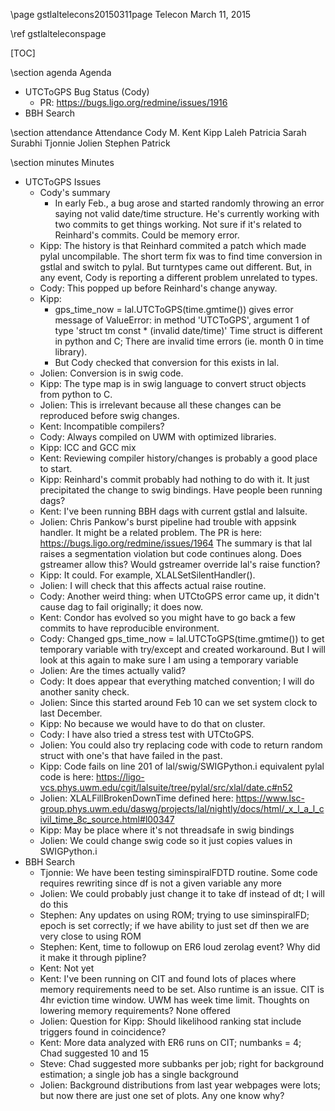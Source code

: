 \page gstlaltelecons20150311page Telecon March 11, 2015

\ref gstlalteleconspage

[TOC]

\section agenda Agenda

 - UTCToGPS Bug Status (Cody)
   - PR: https://bugs.ligo.org/redmine/issues/1916
 - BBH Search

\section attendance Attendance
Cody M.
Kent
Kipp
Laleh
Patricia
Sarah
Surabhi
Tjonnie
Jolien
Stephen
Patrick

<!---
\section action Action Items
  - For Cody: Check that changes in compilers haven't caused problems. Check that a temporary variable was used when checking gps_time_now value. Do another sanity check that the times are actually valid. Try replacing code with code to return random struct with times that have failed in the past.
* For Jolien: Check the behavior of gstreamer and lal's raise function. Change siminspiralFDTD routine to take df.
  - For Kipp: Change swig code so it just copies values in SWIGPython.i
  - For discussion next time: Should likelihood ranking stat include triggers found in coincidence? Question based on rates/significance group discussion.
-->

\section minutes Minutes


  - UTCToGPS Issues
    - Cody's summary
      - In early Feb., a bug arose and started randomly throwing an error saying not valid date/time structure. He's currently working with two commits to get things working. Not sure if it's related to Reinhard's commits. Could be memory error.
    - Kipp: The history is that Reinhard commited a patch which made pylal uncompilable. The short term fix was to find time conversion in gstlal and switch to pylal. But turntypes came out different. But, in any event, Cody is reporting a different problem unrelated to types.
    - Cody: This popped up before Reinhard's change anyway.
    - Kipp: 
      - gps_time_now = lal.UTCToGPS(time.gmtime()) gives error message of ValueError: in method 'UTCToGPS', argument 1 of type 'struct tm const * (invalid date/time)' Time struct is different in python and C; There are invalid time errors (ie. month 0 in time library). 
      - But Cody checked that conversion for this exists in lal.
    - Jolien: Conversion is in swig code.
    - Kipp: The type map is in swig language to convert struct objects from python to C.
    - Jolien: This is irrelevant because all these changes can be reproduced before swig changes.
    - Kent: Incompatible compilers?
    - Cody: Always compiled on UWM with optimized libraries.
    - Kipp: ICC and GCC mix
    - Kent: Reviewing compiler history/changes is probably a good place to start.
    - Kipp: Reinhard's commit probably had nothing to do with it. It just precipitated the change to swig bindings. Have people been running dags?
    - Kent: I've been running BBH dags with current gstlal and lalsuite.
    - Jolien: Chris Pankow's burst pipeline had trouble with appsink handler. It might be a related problem. The PR is here: https://bugs.ligo.org/redmine/issues/1964 The summary is that lal raises a segmentation violation but code continues along. Does gstreamer allow this? Would gstreamer override lal's raise function?
    - Kipp: It could. For example, XLALSetSilentHandler().
    - Jolien: I will check that this affects actual raise routine.
    - Cody: Another weird thing: when UTCtoGPS error came up, it didn't cause dag to fail originally; it does now.
    - Kent: Condor has evolved so you might have to go back a few commits to have reproducible environment.
    - Cody: Changed gps_time_now = lal.UTCToGPS(time.gmtime()) to get temporary variable with try/except and created workaround. But I will look at this again to make sure I am using a temporary variable
    - Jolien: Are the times actually valid?
    - Cody: It does appear that everything matched convention; I will do another sanity check.
    - Jolien: Since this started around Feb 10 can we set system clock to last December.
    - Kipp: No because we would have to do that on cluster.
    - Cody: I have also tried a stress test with UTCtoGPS.
    - Jolien: You could also try replacing code with code to return random struct with one's that have failed in the past.
    - Kipp: Code fails on line 201 of lal/swig/SWIGPython.i equivalent pylal code is here: https://ligo-vcs.phys.uwm.edu/cgit/lalsuite/tree/pylal/src/xlal/date.c#n52
    - Jolien: XLALFillBrokenDownTime defined here: https://www.lsc-group.phys.uwm.edu/daswg/projects/lal/nightly/docs/html/_x_l_a_l_civil_time_8c_source.html#l00347
    - Kipp: May be place where it's not threadsafe in swig bindings
    - Jolien: We could change swig code so it just copies values in SWIGPython.i
  - BBH Search
    - Tjonnie: We have been testing siminspiralFDTD routine. Some code requires rewriting since df is not a given variable any more
    - Jolien: We could probably just change it to take df instead of dt; I will do this
    - Stephen: Any updates on using ROM; trying to use siminspiralFD; epoch is set correctly; if we have ability to just set df then we are very close to using ROM
    - Stephen: Kent, time to followup on ER6 loud zerolag event? Why did it make it through pipline?
    - Kent: Not yet
    - Kent: I've been running on CIT and found lots of places where memory requirements need to be set. Also runtime is an issue. CIT is 4hr eviction time window. UWM has week time limit. Thoughts on lowering memory requirements? None offered
    - Jolien: Question for Kipp: Should likelihood ranking stat include triggers found in coincidence?
    - Kent: More data analyzed with ER6 runs on CIT; numbanks = 4; Chad suggested 10 and 15
    - Steve: Chad suggested more subbanks per job; right for background estimation; a single job has a single background
    - Jolien: Background distributions from last year webpages were lots; but now there are just one set of plots. Any one know why?
